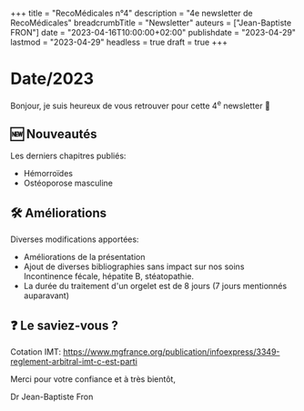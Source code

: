 +++
title = "RecoMédicales n°4"
description = "4e newsletter de RecoMédicales"
breadcrumbTitle = "Newsletter"
auteurs = ["Jean-Baptiste FRON"]
date = "2023-04-16T10:00:00+02:00"
publishdate = "2023-04-29"
lastmod = "2023-04-29"
headless = true
draft = true
+++

# Date/2023

Bonjour, je suis heureux de vous retrouver pour cette 4<sup>e</sup> newsletter 📰

## 🆕 Nouveautés

Les derniers chapitres publiés:

- Hémorroïdes
- Ostéoporose masculine

## 🛠️ Améliorations

Diverses modifications apportées:

- Améliorations de la présentation
- Ajout de diverses bibliographies sans impact sur nos soins  
  Incontinence fécale, hépatite B, stéatopathie.
- La durée du traitement d'un orgelet est de 8 jours (7 jours mentionnés auparavant)

## ❓ Le saviez-vous ?

Cotation IMT: <https://www.mgfrance.org/publication/infoexpress/3349-reglement-arbitral-imt-c-est-parti>

Merci pour votre confiance et à très bientôt,

Dr Jean-Baptiste Fron
